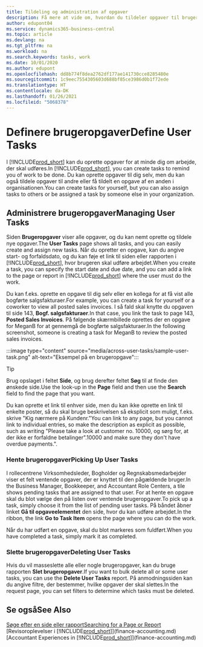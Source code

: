 ```yaml
---
title: Tildeling og administration af opgaver
description: Få mere at vide om, hvordan du tildeler opgaver til brugere, herunder bogholderen, i Business Central, og hvordan du afhenter og afslutter opgaver.
author: edupont04
ms.service: dynamics365-business-central
ms.topic: article
ms.devlang: na
ms.tgt_pltfrm: na
ms.workload: na
ms.search.keywords: tasks, work
ms.date: 10/01/2020
ms.author: edupont
ms.openlocfilehash: dd8b774f8dea2762df177ae141730cce8285480e
ms.sourcegitcommit: 1c9eec7554305603d688bf85ce3986d0b1f72ede
ms.translationtype: HT
ms.contentlocale: da-DK
ms.lasthandoff: 01/26/2021
ms.locfileid: "5068378"
---
```

# <a name="define-user-tasks"></a><span data-ttu-id="a3d9e-103">Definere brugeropgaver</span><span class="sxs-lookup"><span data-stu-id="a3d9e-103">Define User Tasks</span></span>

<span data-ttu-id="a3d9e-104">I [!INCLUDE[prod_short](includes/prod_short.md)] kan du oprette opgaver for at minde dig om arbejde, der skal udføres.</span><span class="sxs-lookup"><span data-stu-id="a3d9e-104">In [!INCLUDE[prod_short](includes/prod_short.md)], you can create tasks to remind you of work to be done.</span></span> <span data-ttu-id="a3d9e-105">Du kan oprette opgaver til dig selv, men du kan også tildele opgaver til andre eller få tildelt en opgave af en anden i organisationen.</span><span class="sxs-lookup"><span data-stu-id="a3d9e-105">You can create tasks for yourself, but you can also assign tasks to others or be assigned a task by someone else in your organization.</span></span>  

## <a name="managing-user-tasks"></a><span data-ttu-id="a3d9e-106">Administrere brugeropgaver</span><span class="sxs-lookup"><span data-stu-id="a3d9e-106">Managing User Tasks</span></span>

<span data-ttu-id="a3d9e-107">Siden **Brugeropgaver** viser alle opgaver, og du kan nemt oprette og tildele nye opgaver.</span><span class="sxs-lookup"><span data-stu-id="a3d9e-107">The **User Tasks** page shows all tasks, and you can easily create and assign new tasks.</span></span> <span data-ttu-id="a3d9e-108">Når du opretter en opgave, kan du angive start- og forfaldsdato, og du kan føje et link til siden eller rapporten i [!INCLUDE[prod_short](includes/prod_short.md)], hvor brugeren skal udføre arbejdet.</span><span class="sxs-lookup"><span data-stu-id="a3d9e-108">When you create a task, you can specify the start date and due date, and you can add a link to the page or report in [!INCLUDE[prod_short](includes/prod_short.md)] where the user must do the work.</span></span>  

<span data-ttu-id="a3d9e-109">Du kan f.eks. oprette en opgave til dig selv eller en kollega for at få vist alle bogførte salgsfakturaer.</span><span class="sxs-lookup"><span data-stu-id="a3d9e-109">For example, you can create a task for yourself or a coworker to view all posted sales invoices.</span></span> <span data-ttu-id="a3d9e-110">I så fald skal knytte du opgaven til side 143, **Bogf. salgsfakturaer**.</span><span class="sxs-lookup"><span data-stu-id="a3d9e-110">In that case, you link the task to page 143, **Posted Sales Invoices**.</span></span> <span data-ttu-id="a3d9e-111">På følgende skærmbillede oprettes der en opgave for MeganB for at gennemgå de bogførte salgsfakturaer.</span><span class="sxs-lookup"><span data-stu-id="a3d9e-111">In the following screenshot, someone is creating a task for MeganB to review the posted sales invoices.</span></span>  

:::image type="content" source="media/across-user-tasks/sample-user-task.png" alt-text="Eksempel på en brugeropgave":::

> [!TIP]  
> <span data-ttu-id="a3d9e-113">Brug opslaget i feltet **Side**, og brug derefter feltet **Søg** til at finde den ønskede side.</span><span class="sxs-lookup"><span data-stu-id="a3d9e-113">Use the look-up in the **Page** field and then use the **Search** field to find the page that you want.</span></span>  
>
> <span data-ttu-id="a3d9e-114">Du kan oprette et link til enhver side, men du kan ikke oprette en link til enkelte poster, så du skal bruge beskrivelsen så eksplicit som muligt, f.eks. skrive "Kig nærmere på Kundenr."</span><span class="sxs-lookup"><span data-stu-id="a3d9e-114">You can link to any page, but you cannot link to individual entries, so make the description as explicit as possible, such as writing "Please take a look at customer no.</span></span> <span data-ttu-id="a3d9e-115">10000, og sørg for, at der ikke er forfaldne betalinger".</span><span class="sxs-lookup"><span data-stu-id="a3d9e-115">10000 and make sure they don't have overdue payments.".</span></span>

### <a name="picking-up-user-tasks"></a><span data-ttu-id="a3d9e-116">Hente brugeropgaver</span><span class="sxs-lookup"><span data-stu-id="a3d9e-116">Picking Up User Tasks</span></span>

<span data-ttu-id="a3d9e-117">I rollecentrene Virksomhedsleder, Bogholder og Regnskabsmedarbejder viser et felt ventende opgaver, der er knyttet til den pågældende bruger.</span><span class="sxs-lookup"><span data-stu-id="a3d9e-117">In the Business Manager, Bookkeeper, and Accountant Role Centers, a tile shows pending tasks that are assigned to that user.</span></span> <span data-ttu-id="a3d9e-118">For at hente en opgave skal du blot vælge den på listen over ventende brugeropgaver.</span><span class="sxs-lookup"><span data-stu-id="a3d9e-118">To pick up a task, simply choose it from the list of pending user tasks.</span></span> <span data-ttu-id="a3d9e-119">På båndet åbner linket **Gå til opgaveelementet** den side, hvor du kan udføre arbejdet.</span><span class="sxs-lookup"><span data-stu-id="a3d9e-119">In the ribbon, the link **Go to Task Item** opens the page where you can do the work.</span></span>  

<span data-ttu-id="a3d9e-120">Når du har udført en opgave, skal du blot markeres som fuldført.</span><span class="sxs-lookup"><span data-stu-id="a3d9e-120">When you have completed a task, simply mark it as completed.</span></span>  

### <a name="deleting-user-tasks"></a><span data-ttu-id="a3d9e-121">Slette brugeropgaver</span><span class="sxs-lookup"><span data-stu-id="a3d9e-121">Deleting User Tasks</span></span>

<span data-ttu-id="a3d9e-122">Hvis du vil masseslette alle eller nogle brugeropgaver, kan du bruge rapporten **Slet brugeropgaver**.</span><span class="sxs-lookup"><span data-stu-id="a3d9e-122">If you want to bulk delete all or some user tasks, you can use the **Delete User Tasks** report.</span></span> <span data-ttu-id="a3d9e-123">På anmodningssiden kan du angive filtre, der bestemmer, hvilke opgaver der skal slettes.</span><span class="sxs-lookup"><span data-stu-id="a3d9e-123">In the request page, you can set filters to determine which tasks must be deleted.</span></span>  

## <a name="see-also"></a><span data-ttu-id="a3d9e-124">Se også</span><span class="sxs-lookup"><span data-stu-id="a3d9e-124">See Also</span></span>

[<span data-ttu-id="a3d9e-125">Søge efter en side eller rapport</span><span class="sxs-lookup"><span data-stu-id="a3d9e-125">Searching for a Page or Report</span></span>](ui-search.md)  
<span data-ttu-id="a3d9e-126">[Revisoroplevelser i [!INCLUDE[prod_short](includes/prod_short.md)]](finance-accounting.md)</span><span class="sxs-lookup"><span data-stu-id="a3d9e-126">[Accountant Experiences in [!INCLUDE[prod_short](includes/prod_short.md)]](finance-accounting.md)</span></span>  
